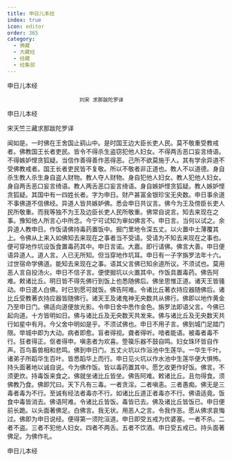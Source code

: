 ```yaml
---
title: 申日儿本经
index: true
icon: editor
order: 365
category:
  - 佛藏
  - 大藏经
  - 经藏
  - 经集部
---
```


  申日儿本经  

                        　　刘宋 求那跋陀罗译  

申日儿本经  

宋天竺三藏求那跋陀罗译  

闻如是。一时佛在王舍国止鹞山中。是时国王边大臣长吏人民。莫不敬重受教戒者。佛教国王长者吏民。皆令不得杀生盗窃犯他人妇女。不得两舌恶口妄言绮语。不得嫉妒悭贪狐疑。当信作善得善作恶得恶。己所不欲莫施于人。其有学余异道不受佛教戒者。国王长者吏民皆不复敬。所以不敬者非正道也。教人不以道德。身自杀生教人杀生身自盗人财物。教人夺人财物。身自犯他人妇女。教人犯他人妇女。身自两舌恶口妄言绮语。教人两舌恶口妄言绮语。身自嫉妒悭贪狐疑。教人嫉妒悭贪狐疑。其国中有一四姓长者。字为申日。财产甚富金银珍宝无央数。申日事余道不事佛道不信佛经。异道人皆共嫉妒佛。悉会申日共议言。佛今为王及傍臣长吏人民所敬重。而我等独不为王及边臣长吏人民所敬重。佛常自说言。知去来现在之事。豫知他人所言心中所念。今宁可试知为审如佛言不。申日言。当何以试之。余异道人教申日。作饭请佛持毒药置饭中。掘门里地令深五丈。以火置中土薄覆其上。令佛从上来入如佛知去来现在之事者当不受请。受请为不知去来现在之事也。便可穿地作坑设饭食置毒药其中。申日言诺。大嘉。即行请佛。佛言大善。申日便语异道人。道人言。人已无所知。但当穿地作坑耳。申日有一子字旃罗法年十六。过世宿命学佛道。能知去来现在之事。语其父言佛已知余道所议。不须试也。莫用恶人言自投汤火。申日不信子言。便使掘坑以火置其中。作饭具置毒药。佛告阿难。敕诸比丘。明日皆不得先佛行到饭上也悉随佛后。佛坐思惟正道。诸天王皆骚动。申日遣人白佛。时已到愿可就饭。佛告阿难。令诸比丘著衣持应器随佛后。诸比丘受教著衣持应器皆随佛行。诸天王及诸鬼神无央数共从佛行。佛即以地作黄金乃至申日门。佛适向道便放光影。令申日舍中悉作金色。旃罗法即语父言。今佛已起向道。十方皆明如日。佛与诸比丘及无央数天共发来。佛与诸比丘及无央数天共行如星中有月。今父舍中明如是乎。不须试佛也。申日不用子言。佛到城门足踏门限。举城中即为大动。病者即愈。盲者得视。聋者得听。喑者能语。被毒者毒不行。狂者得正。伛者得申。嗔恚者为欢喜。箜篌乐器不鼓自鸣。妇女珠环皆自作声。百鸟畜兽相和悲鸣。佛到申日门。五丈火坑以作浴池中生莲华。一华生千叶。诸弟子所蹈华生百叶。皆悉蹈华上而行。申日见火坑以作水池中生莲华便大惧怖。持头面著地以诚自说。今为佛作饭。皆以毒药置其中。愿乞收更作好饭。佛言。不须更炊。持毒饭来食之。佛就坐诸比丘皆坐。佛告阿难。敕诸比丘。且勿得食。须佛教乃食。佛即咒曰。天下凡有三毒。一者贪淫。二者嗔恚。三者愚痴。佛无是三毒者毒为不行。至诚有经法者毒亦不行。如诸比丘道正者毒亦不行。佛语适竟。饭食中毒皆消去。佛语阿难。令诸比丘皆饭。毒皆已去。佛及诸比丘皆饭已。申日便前长跪。以头面著佛足。白佛言。我无状。用恶人之言。令我作恶。愿从佛求哀悔过。佛即为申日说经。便得第一须陀洹道。申日即受五戒为优婆塞。一者不杀。二者不盗。三者不犯他人妇女。四者不两舌。五者不饮酒。申日受五戒已。持头面著佛足。为佛作礼。  

申日儿本经  
